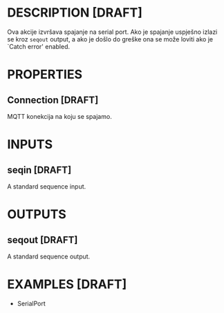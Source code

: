 # DESCRIPTION [DRAFT]

Ova akcije izvršava spajanje na serial port. Ako je spajanje uspješno izlazi se kroz `seqout` output, a ako je došlo do greške ona se može loviti ako je `Catch error' enabled.

# PROPERTIES

## Connection [DRAFT]

MQTT konekcija na koju se spajamo.

# INPUTS

## seqin [DRAFT]

A standard sequence input.

# OUTPUTS

## seqout [DRAFT]

A standard sequence output.

# EXAMPLES [DRAFT]

-   SerialPort
